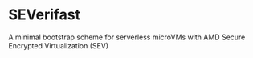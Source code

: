 # SEVerifast
A minimal bootstrap scheme for serverless microVMs with AMD Secure Encrypted Virtualization (SEV)
